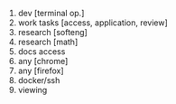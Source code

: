 1. dev [terminal op.]
2. work tasks [access, application, review]
3. research [softeng]
4. research [math]
5. docs access
6. any [chrome]
7. any [firefox]
8. docker/ssh
9. viewing
